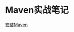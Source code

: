 # Maven实战笔记

[安装Maven](https://github.com/huchaolan/learnMaven/blob/master/01%E5%AE%89%E8%A3%85Maven.md)
